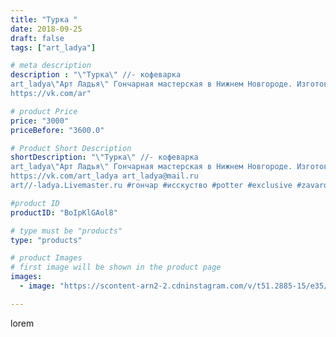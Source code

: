 ```yaml
---
title: "Турка "
date: 2018-09-25
draft: false
tags: ["art_ladya"]

# meta description
description : "\"Турка\" //- кофеварка 
art_ladya\"Арт Ладья\" Гончарная мастерская в Нижнем Новгороде. Изготовление керамики и мастер//-классы по обучению. 
https://vk.com/ar"

# product Price
price: "3000"
priceBefore: "3600.0"

# Product Short Description
shortDescription: "\"Турка\" //- кофеварка 
art_ladya\"Арт Ладья\" Гончарная мастерская в Нижнем Новгороде. Изготовление керамики и мастер//-классы по обучению. 
https://vk.com/art_ladya art_ladya@mail.ru 
art//-ladya.Livemaster.ru #гончар #исскуство #potter #exclusive #zavarotnyuk #керамикаручнаяработа #керамиканазаказ #handmade #керамика #гончарнаяпосуда #эксклюзивнаякерамика #painter #coffee #decor #ceramicar #nntoday #claygoods #restaurant #earthenware #ceramic #design #horse #coffeemaker #ceramicart #turka #заварочныйчайник #clay #авторскаякерамика"

#product ID
productID: "BoIpKlGAol8"

# type must be "products"
type: "products"

# product Images
# first image will be shown in the product page
images:
  - image: "https://scontent-arn2-2.cdninstagram.com/v/t51.2885-15/e35/41742862_249044362478192_2715285845446469331_n.jpg?se=7&tp=1&_nc_ht=scontent-arn2-2.cdninstagram.com&_nc_cat=108&_nc_ohc=P0Kz26bz9AcAX-m4La_&ccb=7-4&oh=37076e51cfea183622de3ee261dcfd6c&oe=6085C4BE&_nc_sid=86f79a&ig_cache_key=MTg3NTkzMDI5MTczMDgxMTI2MA%3D%3D.2-ccb7-4"

---
```

lorem
